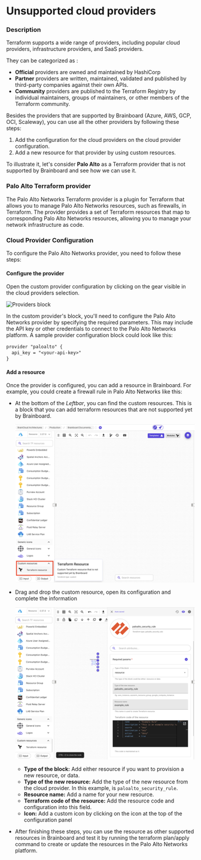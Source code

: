 # Unsupported cloud providers

### Description

Terraform supports a wide range of providers, including popular cloud providers, infrastructure providers, and SaaS providers.

They can be categorized as :

* **Official** providers are owned and maintained by HashiCorp
* **Partner** providers are written, maintained, validated and published by third-party companies against their own APIs.
* **Community** providers are published to the Terraform Registry by individual maintainers, groups of maintainers, or other members of the Terraform community.

Besides the providers that are supported by Brainboard (Azure, AWS, GCP, OCI, Scaleway), you can use all the other providers by following these steps:

1. Add the configuration for the cloud providers on the cloud provider configuration.
2. Add a new resource for that provider by using custom resources.

To illustrate it, let's consider **Palo Alto** as a Terraform provider that is not supported by Brainboard and see how we can use it.

### Palo Alto Terraform provider

The Palo Alto Networks Terraform provider is a plugin for Terraform that allows you to manage Palo Alto Networks resources, such as firewalls, in Terraform. The provider provides a set of Terraform resources that map to corresponding Palo Alto Networks resources, allowing you to manage your network infrastructure as code.

### Cloud Provider Configuration

To configure the Palo Alto Networks provider, you need to follow these steps:

#### Configure the provider

Open the custom provider configuration by clicking on the gear visible in the cloud providers selection.

![Providers block](../../.gitbook/assets/providers\_block.png)

In the custom provider's block, you'll need to configure the Palo Alto Networks provider by specifying the required parameters. This may include the API key or other credentials to connect to the Palo Alto Networks platform. A sample provider configuration block could look like this:

```hcl
provider "paloalto" {
  api_key = "<your-api-key>"
}
```

#### Add a resource

Once the provider is configured, you can add a resource in Brainboard. For example, you could create a firewall rule in Palo Alto Networks like this:

*   At the bottom of the _Leftbar_, you can find the custom resources. This is a block that you can add terraform resources that are not supported yet by Brainboard.

    ![Custom resource](../../.gitbook/assets/custom-resource.png)
*   Drag and drop the custom resource, open its configuration and complete the information&#x20;

    ![Palo Alto resource](../../.gitbook/assets/paloalto-resource.png)

    * **Type of the block:** Add either resource if you want to provision a new resource, or data.
    * **Type of the new resource:** Add the type of the new resource from the cloud provider. In this example, is `paloalto_security_rule`.
    * **Resource name:** Add a name for your new resource.
    * **Terraform code of the resource:** Add the resource code and configuration into this field.
    * **Icon:** Add a custom icon by clicking on the icon at the top of the configuration panel
* After finishing these steps, you can use the resource as other supported resources in Brainboard and test it by running the terraform plan/apply command to create or update the resources in the Palo Alto Networks platform.
